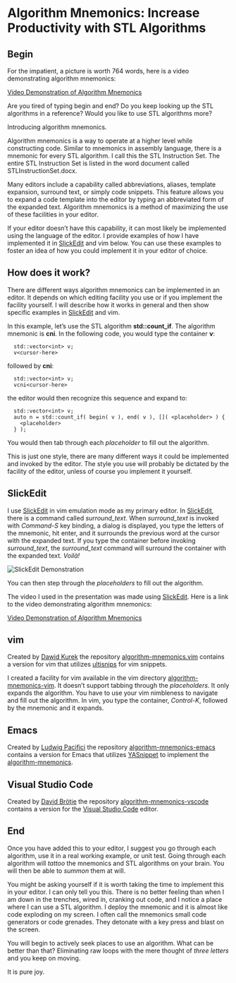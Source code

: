 # Algorithm Mnemonics: Increase Productivity with STL Algorithms

## Begin

For the impatient, a picture is worth 764 words, here is a video demonstrating algorithm mnemonics:

[Video Demonstration of Algorithm Mnemonics](https://www.youtube.com/watch?v=uzc2OWVZPnM)

Are you tired of typing begin and end?  Do you keep looking up the STL algorithms in a reference?  Would you like to use STL algorithms more?  

Introducing algorithm mnemonics.

Algorithm mnemonics is a way to operate at a higher level while constructing code.  Similar to mnemonics in assembly language, there is a mnemonic for every STL algorithm.  I call this the STL Instruction Set.  The entire STL Instruction Set is listed in the word document called STLInstructionSet.docx.

Many editors include a capability called abbreviations, aliases, template expansion, surround text, or simply code snippets.  This feature allows you to expand a code template into the editor by typing an abbreviated form of the expanded text.  Algorithm mnemonics is a method of maximizing the use of these facilities in your editor.  

If your editor doesn’t have this capability, it can most likely be implemented using the language of the editor.  I provide examples of how I have implemented it in [SlickEdit](http://www.slickedit.com) and vim below.  You can use these examples to foster an idea of how you could implement it in your editor of choice.

## How does it work?

There are different ways algorithm mnemonics can be implemented in an editor.  It depends on which editing facility you use or if you implement the facility yourself.  I will describe how it works in general and then show specific examples in [SlickEdit](http://www.slickedit.com) and vim.

In this example, let’s use the STL algorithm **std::count_if**.  The algorithm mnemonic is **cni**.  In the following code, you would type the container **v**:


```
  std::vector<int> v;
  v<cursor-here>
```

followed by **cni**:

```
  std::vector<int> v;
  vcni<cursor-here>
```

the editor would then recognize this sequence and expand to:


```
  std::vector<int> v;
  auto n = std::count_if( begin( v ), end( v ), []( <placeholder> ) {
    <placeholder>
  } ); 
```

You would then tab through each _placeholder_ to fill out the algorithm.

This is just one style, there are many different ways it could be implemented and invoked by the editor. The style you use will probably be dictated by the facility of the editor, unless of course you implement it yourself.

## SlickEdit

I use [SlickEdit](http://www.slickedit.com) in vim emulation mode as my primary editor.  In [SlickEdit](http://www.slickedit.com), there is a command called _surround_text_.  When _surround_text_ is invoked with _Command-S_ key binding, a dialog is displayed, you type the letters of the mnemonic, hit enter, and it surrounds the previous word at the cursor with the expanded text.  If you type the container before invoking _surround_text_, the _surround_text_ command will surround the container with the expanded text.  _Voilà!_

![SlickEdit Demonstration](https://github.com/tommybennett/algorithm-mnemonics/blob/master/SlickEdit/SlickEdit.png)

You can then step through the _placeholders_ to fill out the algorithm.

The video I used in the presentation was made using [SlickEdit](http://www.slickedit.com).  Here is a link to the video demonstrating algorithm mnemonics:

[Video Demonstration of Algorithm Mnemonics](https://www.youtube.com/watch?v=uzc2OWVZPnM)

## vim 

Created by [Dawid Kurek](https://github.com/dawikur) the repository
[algorithm-mnemonics.vim](https://github.com/dawikur/algorithm-mnemonics.vim) contains a version for vim that utilizes [ultisnips](https://github.com/SirVer/ultisnips) for vim snippets.

I created a facility for vim available in the vim directory [algorithm-mnemonics-vim](https://github.com/tommybennett/algorithm-mnemonics/tree/master/vim). It doesn’t support tabbing through the _placeholders_.  It only expands the algorithm.  You have to use your vim nimbleness to navigate and fill out the algorithm.  In vim, you type the container, _Control-K_, followed by the mnemonic and it expands.

## Emacs

Created by [Ludwig Pacifici](https://github.com/ludwigpacifici) the repository 
[algorithm-mnemonics-emacs](https://github.com/ludwigpacifici/algorithm-mnemonics-emacs) contains a version for Emacs that utilizes [YASnippet](https://github.com/joaotavora/yasnippet) to implement the [algorithm-mnemonics](https://github.com/tommybennett/algorithm-mnemonics).

## Visual Studio Code

Created by [David Brötje](https://github.com/davidbroetje) the repository [algorithm-mnemonics-vscode](https://github.com/davidbroetje/algorithm-mnemonics-vscode) contains a version for the [Visual Studio Code](https://code.visualstudio.com) editor.

## End

Once you have added this to your editor, I suggest you go through each algorithm, use it in a real working example, or unit test.  Going through each algorithm will _tattoo_ the mnemonics and STL algorithms on your brain.  You will then be able to _summon_ them at will. 

You might be asking yourself if it is worth taking the time to implement this in your editor.  I can only tell you this.  There is no better feeling than when I am down in the trenches, wired in, cranking out code, and I notice a place where I can use a STL algorithm.  I deploy the mnemonic and it is almost like code exploding on my screen.  I often call the mnemonics small code generators or code grenades.  They detonate with a key press and blast on the screen.  

You will begin to actively seek places to use an algorithm.  What can be better than that? Eliminating raw loops with the mere thought of _three letters_ and you keep on moving.

It is pure joy.

